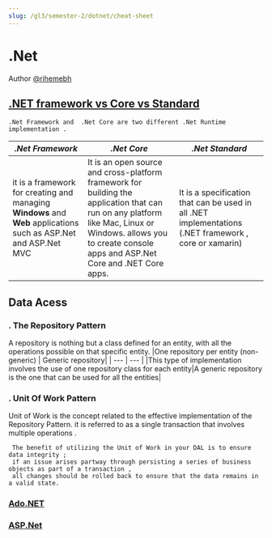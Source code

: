```yaml
---
slug: /gl3/semester-2/dotnet/cheat-sheet
---
```


# .Net

Author [@rihemebh](https://github.com/rihemebh)

## [.NET framework vs Core vs Standard](https://www.linkedin.com/posts/rihemebenhassan_net-framework-vs-core-vs-standard-activity-6804365749277274112-b6Ah)

    .Net Framework and  .Net Core are two different .Net Runtime implementation .

|***.Net Framework***|***.Net Core***|***.Net Standard***|
| --- | --- | --- |
|it is a framework for creating and managing **Windows** and **Web** applications such as ASP.Net and ASP.Net MVC| It is an open source and cross-platform framework for building the application that can run on any platform like Mac, Linux or Windows. allows you to create console apps and ASP.Net Core and .NET Core apps.|It is a specification that can be used in all .NET implementations  (.NET framework , core or xamarin)|

## Data Acess

### . The Repository Pattern

   A repository is nothing but a class defined for an entity, with all the operations possible on that specific entity.
   |One repository per entity (non-generic) | Generic repository|
   | --- | --- |
   |This type of implementation involves the use of one repository class for each entity|A generic repository is the one that can be used for all the entities|

### . Unit Of Work Pattern

   Unit of Work is the concept related to the effective implementation of the Repository Pattern.  it is referred to as a single transaction that involves multiple operations .

     The benefit of utilizing the Unit of Work in your DAL is to ensure data integrity ; 
     if an issue arises partway through persisting a series of business objects as part of a transaction , 
     all changes should be rolled back to ensure that the data remains in a valid state.

### [Ado.NET](https://github.com/rihemebh/.Net-cheat-sheets/tree/main/Ado.net)

### [ASP.Net](https://github.com/rihemebh/.Net-cheat-sheets/tree/main/ASP.net)
